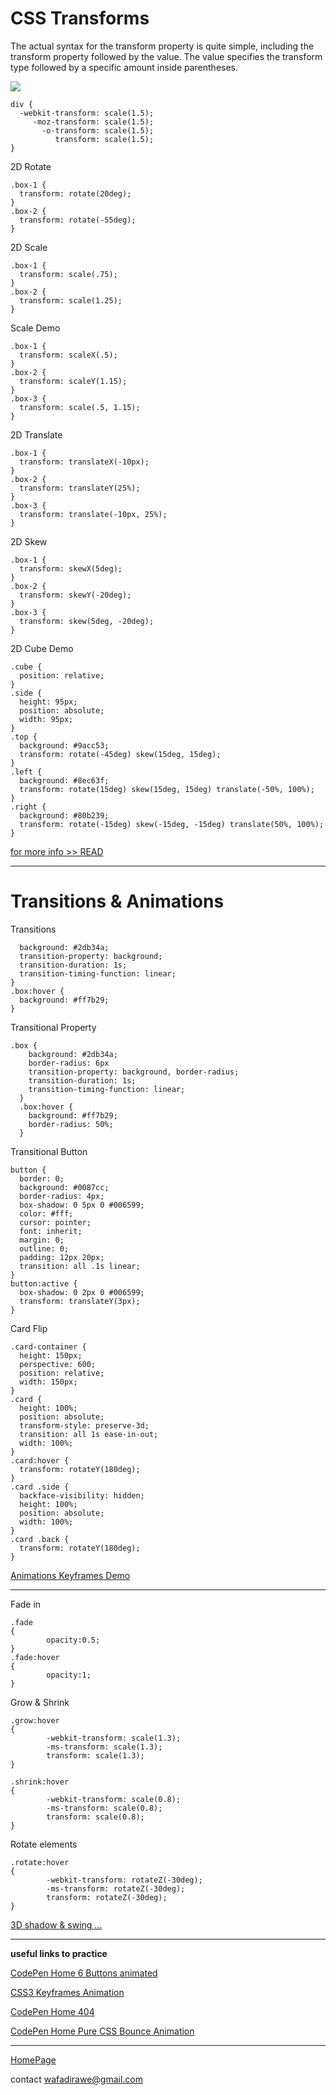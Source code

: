 # CSS Transforms

The actual syntax for the transform property is quite simple, including the transform property followed by the value. The value specifies the transform type followed by a specific amount inside parentheses.

![](https://th.bing.com/th/id/OIP.nvm645PEgkD0B8R-_dKBpgFZC0?pid=ImgDet&rs=1)

```
div {
  -webkit-transform: scale(1.5);
     -moz-transform: scale(1.5);
       -o-transform: scale(1.5);
          transform: scale(1.5);
}

```
2D Rotate

```
.box-1 {
  transform: rotate(20deg);
}
.box-2 {
  transform: rotate(-55deg);
}

```

2D Scale

```
.box-1 {
  transform: scale(.75);
}
.box-2 {
  transform: scale(1.25);
}
```

Scale Demo

```
.box-1 {
  transform: scaleX(.5);
}
.box-2 {
  transform: scaleY(1.15);
}
.box-3 {
  transform: scale(.5, 1.15);
}
```

2D Translate

```
.box-1 {
  transform: translateX(-10px);
}
.box-2 {
  transform: translateY(25%);
}
.box-3 {
  transform: translate(-10px, 25%);
}

```

2D Skew

```
.box-1 {
  transform: skewX(5deg);
}
.box-2 {
  transform: skewY(-20deg);
}
.box-3 {
  transform: skew(5deg, -20deg);
}
```

2D Cube Demo

```
.cube {
  position: relative;
}
.side {
  height: 95px;
  position: absolute;
  width: 95px;
}
.top {
  background: #9acc53;
  transform: rotate(-45deg) skew(15deg, 15deg);
}
.left {
  background: #8ec63f;
  transform: rotate(15deg) skew(15deg, 15deg) translate(-50%, 100%);
}
.right {
  background: #80b239;
  transform: rotate(-15deg) skew(-15deg, -15deg) translate(50%, 100%);
}
```

[for more info >> READ](https://learn.shayhowe.com/advanced-html-css/css-transforms/)

***
# Transitions & Animations

Transitions
```.box {
  background: #2db34a;
  transition-property: background;
  transition-duration: 1s;
  transition-timing-function: linear;
}
.box:hover {
  background: #ff7b29;
}
```

Transitional Property

```
.box {
    background: #2db34a;
    border-radius: 6px
    transition-property: background, border-radius;
    transition-duration: 1s;
    transition-timing-function: linear;
  }
  .box:hover {
    background: #ff7b29;
    border-radius: 50%;
  }

```

Transitional Button

```
button {
  border: 0;
  background: #0087cc;
  border-radius: 4px;
  box-shadow: 0 5px 0 #006599;
  color: #fff;
  cursor: pointer;
  font: inherit;
  margin: 0;
  outline: 0;
  padding: 12px 20px;
  transition: all .1s linear;
}
button:active {
  box-shadow: 0 2px 0 #006599;
  transform: translateY(3px);
}
```

Card Flip

```
.card-container {
  height: 150px;
  perspective: 600;
  position: relative;
  width: 150px;
}
.card {
  height: 100%;
  position: absolute;
  transform-style: preserve-3d;
  transition: all 1s ease-in-out;
  width: 100%;
}
.card:hover {
  transform: rotateY(180deg);
}
.card .side {
  backface-visibility: hidden;
  height: 100%;
  position: absolute;
  width: 100%;
}
.card .back {
  transform: rotateY(180deg);
}
```

[Animations Keyframes Demo
](https://learn.shayhowe.com/advanced-html-css/transitions-animations/)

***

Fade in

```
.fade
{
        opacity:0.5;
}
.fade:hover
{
        opacity:1;
}
```
Grow & Shrink

```
.grow:hover
{
        -webkit-transform: scale(1.3);
        -ms-transform: scale(1.3);
        transform: scale(1.3);
}
```

```
.shrink:hover
{
        -webkit-transform: scale(0.8);
        -ms-transform: scale(0.8);
        transform: scale(0.8);
}
```

Rotate elements

```
.rotate:hover
{
        -webkit-transform: rotateZ(-30deg);
        -ms-transform: rotateZ(-30deg);
        transform: rotateZ(-30deg);
}
```

[3D shadow & swing ...](https://www.webdesignerdepot.com/2014/05/8-simple-css3-transitions-that-will-wow-your-users)


***

**useful links to practice**

[CodePen Home
6 Buttons animated](https://codepen.io/retyui/pen/ByoaXV)

[CSS3 Keyframes Animation](https://codepen.io/akshaychauhan/pen/oAfae)

[CodePen Home
404](https://codepen.io/kieranfivestars/pen/MYdQxX)

[CodePen Home
Pure CSS Bounce Animation](https://codepen.io/dp_lewis/pen/gCfB)

***

[HomePage](https://wafaankoush99.github.io/Reading-Notes/READMEcode201.html)  


contact wafadirawe@gmail.com



